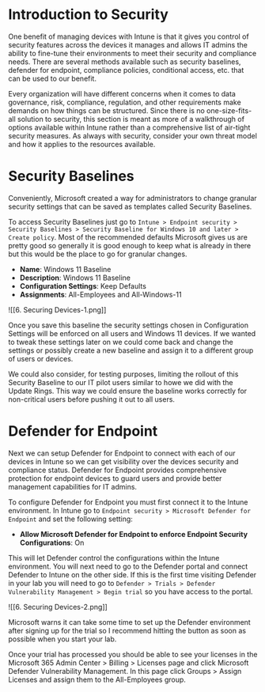 # Introduction to Security

One benefit of managing devices with Intune is that it gives you control of security features across the devices it manages and allows IT admins the ability to fine-tune their environments to meet their security and compliance needs. There are several methods available such as security baselines, defender for endpoint, compliance policies, conditional access, etc. that can be used to our benefit.

Every organization will have different concerns when it comes to data governance, risk, compliance, regulation, and other requirements make demands on how things can be structured. Since there is no one-size-fits-all solution to security, this section is meant as more of a walkthrough of options available within Intune rather than a comprehensive list of air-tight security measures. As always with security, consider your own threat model and how it applies to the resources available. 

# Security Baselines

Conveniently, Microsoft created a way for administrators to change granular security settings that can be saved as templates called Security Baselines. 

To access Security Baselines just go to `Intune > Endpoint security > Security Baselines > Security Baseline for Windows 10 and later > Create policy`. Most of the recommended defaults Microsoft gives us are pretty good so generally it is good enough to keep what is already in there but this would be the place to go for granular changes. 

- **Name**: Windows 11 Baseline
- **Description**: Windows 11 Baseline
- **Configuration Settings**: Keep Defaults
- **Assignments**: All-Employees and All-Windows-11

![[6. Securing Devices-1.png]]

Once you save this baseline the security settings chosen in Configuration Settings will be enforced on all users and Windows 11 devices. If we wanted to tweak these settings later on we could come back and change the settings or possibly create a new baseline and assign it to a different group of users or devices. 

We could also consider, for testing purposes, limiting the rollout of this Security Baseline to our IT pilot users similar to howe we did with the Update Rings. This way we could ensure the baseline works correctly for non-critical users before pushing it out to all users.

# Defender for Endpoint

Next we can setup Defender for Endpoint to connect with each of our devices in Intune so we can get visibility over the devices security and compliance status. Defender for Endpoint provides comprehensive protection for endpoint devices to guard users and provide better management capabilities for IT admins.

To configure Defender for Endpoint you must first connect it to the Intune environment. In Intune go to `Endpoint security > Microsoft Defender for Endpoint` and set the following setting:

- **Allow Microsoft Defender for Endpoint to enforce Endpoint Security Configurations**: On

This will let Defender control the configurations within the Intune environment. You will next need to go to the Defender portal and connect Defender to Intune on the other side. If this is the first time visiting Defender in your lab you will need to go to `Defender > Trials > Defender Vulnerability Management > Begin trial` so you have access to the portal.

![[6. Securing Devices-2.png]]

Microsoft warns it can take some time to set up the Defender environment after signing up for the trial so I recommend hitting the button as soon as possible when you start your lab. 

Once your trial has processed you should be able to see your licenses in the Microsoft 365 Admin Center > Billing > Licenses page and click Microsoft Defender Vulnerability Management. In this page click Groups > Assign Licenses and assign them to the All-Employees group. 